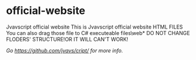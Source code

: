 # official-website
Jvavscript official website
This is Jvavscript official website HTML FILES
You can also drag those file to C# executeable files\web\*
DO NOT CHANGE FLODERS' STRUCTURE!OR IT WILL CAN'T WORK!

*Go https://github.com/jvavs/cript/ for more info.*
